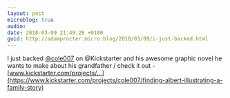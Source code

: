 ```yaml
---
layout: post
microblog: true
audio: 
date: 2018-03-09 21:49:28 +0100
guid: http://adamprocter.micro.blog/2018/03/09/i-just-backed.html
---
```

I just backed [@cole007](https://micro.blog/cole007) on @Kickstarter and his awesome graphic novel he wants to make about his grandfather / check it out - [www.kickstarter.com/projects/...](https://www.kickstarter.com/projects/cole007/finding-albert-illustrating-a-family-story)
